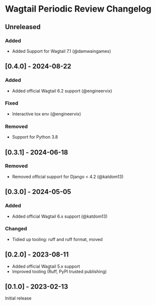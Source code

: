 # Wagtail Periodic Review Changelog

## Unreleased

### Added

- Added Support for Wagtail 7.1 (@damwaingames)

## [0.4.0] - 2024-08-22

### Added

- Added official Wagtail 6.2 support (@engineervix)

### Fixed

- Interactive tox env (@engineervix)

### Removed

- Support for Python 3.8

## [0.3.1] - 2024-06-18

### Removed

- Removed official support for Django < 4.2 (@katdom13)

## [0.3.0] - 2024-05-05

### Added

- Added official Wagtail 6.x support (@katdom13)

### Changed

- Tidied up tooling: ruff and ruff format, moved

## [0.2.0] - 2023-08-11

- Added official Wagtail 5.x support
- Improved tooling (Ruff, PyPI trusted publishing)

## [0.1.0] - 2023-02-13

Initial release
